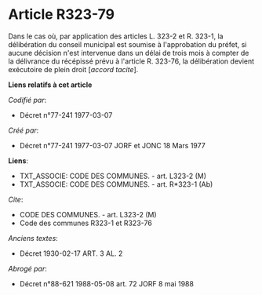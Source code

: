 # Article R323-79

Dans le cas où, par application des articles L. 323-2 et R. 323-1, la délibération du conseil municipal est soumise à
l'approbation du préfet, si aucune décision n'est intervenue dans un délai de trois mois à compter de la délivrance du
récépissé prévu à l'article R. 323-76, la délibération devient exécutoire de plein droit [*accord tacite*].

**Liens relatifs à cet article**

_Codifié par_:

  - Décret n°77-241 1977-03-07

_Créé par_:

  - Décret n°77-241 1977-03-07 JORF et JONC 18 Mars 1977

**Liens**:

  - TXT_ASSOCIE: CODE DES COMMUNES. - art. L323-2 (M)
  - TXT_ASSOCIE: CODE DES COMMUNES. - art. R*323-1 (Ab)

_Cite_:

  - CODE DES COMMUNES. - art. L323-2 (M)
  - Code des communes R323-1 et R323-76

_Anciens textes_:

  - Décret  1930-02-17 ART. 3 AL. 2

_Abrogé par_:

  - Décret n°88-621 1988-05-08 art. 72 JORF 8 mai 1988
